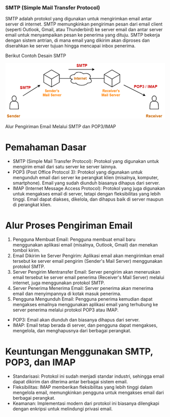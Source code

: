 ### SMTP (Simple Mail Transfer Protocol) 

SMTP adalah protokol yang digunakan untuk mengirimkan email antar server di internet. SMTP memungkinkan pengiriman pesan dari email client (seperti Outlook, Gmail, atau Thunderbird) ke server email dan antar server email untuk menyampaikan pesan ke penerima yang dituju.
SMTP bekerja dengan sistem antrian, di mana email yang dikirim akan diproses dan diserahkan ke server tujuan hingga mencapai inbox penerima.

Berikut Contoh Desain SMTP


 ![alt text](https://github.com/MNURRIZAPAHLEVI/Jaringan/blob/main/SMTP/Simple-Mail-Transfer-Protocol-1.png?raw=true)

 Alur Pengiriman Email Melalui SMTP dan POP3/IMAP

 # Pemahaman Dasar
- SMTP (Simple Mail Transfer Protocol): Protokol yang digunakan untuk mengirim email dari satu server ke server lainnya.
- POP3 (Post Office Protocol 3): Protokol yang digunakan untuk mengunduh email dari server ke perangkat klien (misalnya, komputer, smartphone). Email yang sudah diunduh biasanya dihapus dari server.
- IMAP (Internet Message Access Protocol): Protokol yang juga digunakan untuk mengakses email di server, tetapi dengan fleksibilitas yang lebih tinggi. Email dapat diakses, dikelola, dan dihapus baik di server maupun di perangkat klien.

# Alur Proses Pengiriman Email
1. Pengguna Membuat Email: Pengguna membuat email baru menggunakan aplikasi email (misalnya, Outlook, Gmail) dan menekan tombol kirim.
2. Email Dikirim ke Server Pengirim: Aplikasi email akan mengirimkan email tersebut ke server email pengirim (Sender's Mail Server) menggunakan protokol SMTP.
3. Server Pengirim Mentransfer Email: Server pengirim akan meneruskan email tersebut ke server email penerima (Receiver's Mail Server) melalui internet, juga menggunakan protokol SMTP.
4. Server Penerima Menerima Email: Server penerima akan menerima email dan menyimpannya di kotak masuk penerima.
5. Pengguna Mengunduh Email: Pengguna penerima kemudian dapat mengakses emailnya menggunakan aplikasi email yang terhubung ke server penerima melalui protokol POP3 atau IMAP.
- POP3: Email akan diunduh dan biasanya dihapus dari server.
- IMAP: Email tetap berada di server, dan pengguna dapat mengakses, mengelola, dan menghapusnya dari berbagai perangkat.

# Keuntungan Menggunakan SMTP, POP3, dan IMAP
- Standarisasi: Protokol ini sudah menjadi standar industri, sehingga email dapat dikirim dan diterima antar berbagai sistem email.
- Fleksibilitas: IMAP memberikan fleksibilitas yang lebih tinggi dalam mengelola email, memungkinkan pengguna untuk mengakses email dari berbagai perangkat.
- Keamanan: Implementasi modern dari protokol ini biasanya dilengkapi dengan enkripsi untuk melindungi privasi email.
